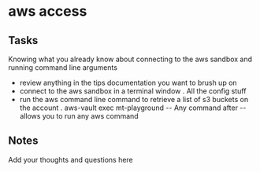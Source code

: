# aws access

## Tasks

Knowing what you already know about connecting to the aws sandbox and running command line arguments

- review anything in the tips documentation you want to brush up on
- connect to the aws sandbox in a terminal window
. All the config stuff
- run the aws command line command to retrieve a list of s3 buckets on the account
. aws-vault exec mt-playground -- 
Any command after -- allows you to run any aws command

## Notes
Add your thoughts and questions here
